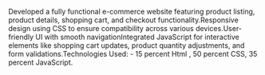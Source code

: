 Developed a fully functional e-commerce website featuring product listing, product details, shopping cart, and checkout functionality.Responsive design using CSS to ensure compatibility across various devices.User-friendly UI with smooth navigationIntegrated JavaScript for interactive elements like shopping cart updates, product quantity adjustments, and form validations.Technologies Used: - 15 percent Html , 50 percent CSS,  35 percent JavaScript.

